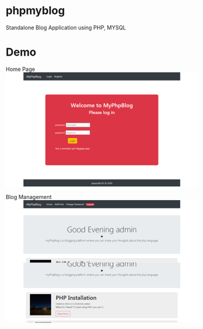 # phpmyblog
Standalone Blog Application using PHP, MYSQL

# Demo
Home Page
![Home Page](https://github.com/dineshkummarc/phpmyblog/blob/master/screenshot/homepage.png)

Blog Management
![phpmyBlog](https://github.com/dineshkummarc/phpmyblog/blob/master/screenshot/phpmyblog.png)